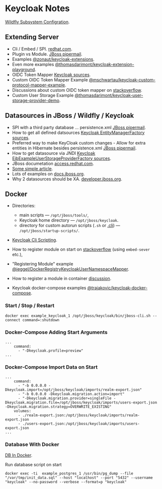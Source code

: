# Keycloak Notes

[Wildfly Subsystem Configration](https://docs.jboss.org/author/display/WFLY8/Subsystem%20configuration.html).

## Extending Server

* Cli / Embed / SPI. [redhat.com](https://access.redhat.com/documentation/en-us/red_hat_single_sign-on/7.2/html/server_installation_and_configuration_guide/manage_subsystem_configuration).
* Plugin vs Module. [JBoss pipermail](https://lists.jboss.org/pipermail/keycloak-user/2017-November/012410.html).
* Examples [@zonaut/keycloak-extensions](https://github.com/zonaut/keycloak-extensions/).
* Even more examples [@thomasdarimont/keycloak-extension-playground](https://github.com/thomasdarimont/keycloak-extension-playground).
* OIDC Token Mapper [Keycloak sources](https://github.com/keycloak/keycloak/blob/master/services/src/main/java/org/keycloak/protocol/oidc/mappers/).
* Custom OIDC Token Mapper Example [@mschwartau/keycloak-custom-protocol-mapper-example](https://github.com/mschwartau/keycloak-custom-protocol-mapper-example).
* Discussions about custom OIDC token mapper on [stackoverflow](https://stackoverflow.com/questions/53089776/keycloak-add-extra-claims-from-database-external-source-with-custom-protocol-m).
* Custom User Storage Example [@thomasdarimont/keycloak-user-storage-provider-demo](https://github.com/thomasdarimont/keycloak-user-storage-provider-demo).

## Datasources in JBoss / Wildfly / Keycloak

* SPI with a third party database ... persistence.xml [JBoss pipermail](https://lists.jboss.org/pipermail/keycloak-user/2018-November/016462.html).
* How to get all defined datsources [Keycloak EntityManagerFactory sources](https://github.com/keycloak/keycloak/blob/master/model/jpa/src/main/java/org/keycloak/connections/jpa/util/JpaUtils.java#L47).
* Preferred way to make KeyCloak custom changes - Allow for extra entities in Hibernate besides persistence.xml [JBoss pipermail](https://lists.jboss.org/pipermail/keycloak-dev/2015-November/005844.html).
* How to get datasource via JNDI [Keycloak EjbExampleUserStorageProviderFactory sources](https://github.com/keycloak/keycloak-quickstarts/blob/latest/user-storage-jpa/src/main/java/org/keycloak/quickstart/storage/user/EjbExampleUserStorageProviderFactory.java).
* JBoss documetation [access.redhat.com](https://access.redhat.com/documentation/en-us/red_hat_jboss_enterprise_application_platform/7.0/html/configuration_guide/datasource_management).
* [Some simplе article](http://www.mastertheboss.com/jboss-server/jboss-datasource/configuring-a-datasource-with-postgresql-and-jboss-wildfly).
* Lots of examples on [docs.jboss.org](https://docs.jboss.org/author/display/AS71/CLI%20Recipes.html#12484671_CLIRecipes-RemoveDefaultDatasourceandDriver).
* Why 2 datasources should be XA. [developer.jboss.org](https://developer.jboss.org/thread/259983).

## Docker

* Directories:
  * main scripts — `/opt/jboss/tools/`,
  * Keycloak home directory — `/opt/jboss/keycloak`.
  * directory for custom autorun scripts (`.sh` or [.cli](https://docs.jboss.org/author/display/WFLY/CLI%20Recipes.html)) — `/opt/jboss/startup-scripts/`.

* [Keycloak Cli Scripting](https://www.keycloak.org/docs/latest/server_installation/#cli-scripting).
* How to register module on start on [stackoverflow](https://stackoverflow.com/questions/58929318/cannot-connect-to-wildfly-in-dockerfile) (using `embed-sever` etc.),
* "Registering Module" example [@ieggel/DockerRegistryKeycloakUserNamespaceMapper](https://github.com/ieggel/DockerRegistryKeycloakUserNamespaceMapper).
* How to register a module in container [discussion](https://keycloak.discourse.group/t/how-to-package-extensions-in-a-docker-image/5542).
* Keycloak docker-compose examples [@trajakovic/keycloak-docker-compose](https://github.com/trajakovic/keycloak-docker-compose).

### Start / Stop / Restart

```shell
docker exec example_keycloak_1 /opt/jboss/keycloak/bin/jboss-cli.sh --connect command=:shutdown
```

### Docker-Compose Adding Start Arguments

```shell
...
    command:
      - "-Dkeycloak.profile=preview"
...
```

### Docker-Compose Import Data on Start

```shell
...
    command:
      - "-b 0.0.0.0 -Dkeycloak.import=/opt/jboss/keycloak/imports/realm-export.json"
      - "-b 0.0.0.0 -Dkeycloak.migration.action=import"
      - "-Dkeycloak.migration.provider=singleFile -Dkeycloak.migration.file=/opt/jboss/keycloak/imports/users-export.json -Dkeycloak.migration.strategy=OVERWRITE_EXISTING"
    volumes:
      - ./realm-export.json:/opt/jboss/keycloak/imports/realm-export.json
      - ./users-export.json:/opt/jboss/keycloak/imports/users-export.json
...
```

### Database With Docker

[DB In Docker](http://www.mastertheboss.com/soa-cloud/docker/how-to-manage-a-postgresql-database-with-docker).

Run database script on start

```shell
docker exec -ti  example_postgres_1 /usr/bin/pg_dump --file "/var/tmp/init_data.sql" --host "localhost" --port "5432" --username "keycloak" --no-password --verbose --format=p "keycloak"
```
